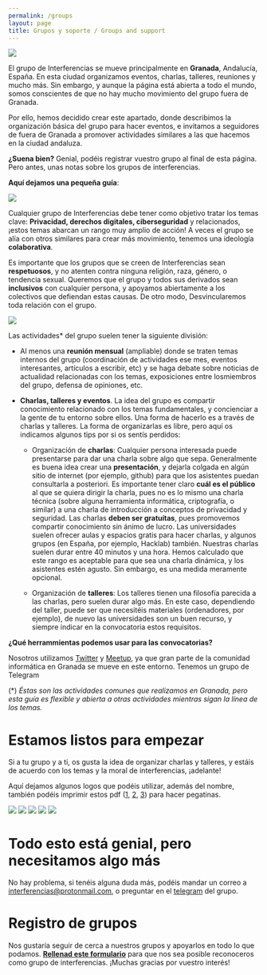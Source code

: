 ```yaml
---
permalink: /groups
layout: page
title: Grupos y soporte / Groups and support
---
```


![](https://github.com/Interferencias/interferencias.github.io/blob/pruebas/images/interferenciasbanner.png)

El grupo de Interferencias se mueve principalmente en **Granada**, Andalucía, España. En esta ciudad organizamos eventos, charlas, talleres, reuniones y mucho más. Sin embargo, y aunque la página está abierta a todo el mundo, somos conscientes de que no hay mucho movimiento del grupo fuera de Granada. 

Por ello, hemos decidido crear este apartado, donde describimos la organización básica del grupo para hacer eventos, e invitamos a seguidores de fuera de Granada a promover actividades similares a las que hacemos en la ciudad andaluza. 

**¿Suena bien?** Genial, podéis registrar vuestro grupo al final de esta página. Pero antes, unas notas sobre los grupos de interferencias.

**Aquí dejamos una pequeña guía**:

![](https://github.com/Interferencias/interferencias.github.io/blob/pruebas/images/interferenciasbanner2.png)

Cualquier grupo de Interferencias debe tener como objetivo tratar los temas clave: **Privacidad, derechos digitales, ciberseguridad** y relacionados, ¡estos temas abarcan un rango muy amplio de acción! A veces el grupo se alía con otros similares para crear más movimiento, tenemos una ideología **colaborativa**. 

Es importante que los grupos que se creen de Interferencias sean **respetuosos**, y no atenten contra ninguna religión, raza, género, o tendencia sexual. Queremos que el grupo y todos sus derivados sean **inclusivos** con cualquier persona, y apoyamos abiertamente a los colectivos que defiendan estas causas. De otro modo, Desvincularemos toda relación con el grupo.

![](https://github.com/Interferencias/interferencias.github.io/blob/pruebas/images/interferenciasbanner3.png)

Las actividades* del grupo suelen tener la siguiente división: 

- Al menos una **reunión mensual** (ampliable) donde se traten temas internos del grupo (coordinación de actividades ese mes, eventos interesantes, artículos a escribir, etc) y se haga debate sobre noticias de actualidad relacionadas con los temas, exposiciones entre losmiembros del grupo, defensa de opiniones, etc.  
- **Charlas, talleres y eventos**. La idea del grupo es compartir conocimiento relacionado con los temas fundamentales, y concienciar a la gente de tu entorno sobre ellos. Una forma de hacerlo es a través de charlas y talleres. La forma de organizarlas es libre, pero aquí os indicamos algunos tips por si os sentís perdidos:

  - Organización de **charlas**: Cualquier persona interesada puede presentarse para dar una charla sobre algo que sepa. Generalmente es buena idea crear una **presentación**, y dejarla colgada en algún sitio de internet (por ejemplo, github) para que los asistentes puedan consultarla a posteriori. Es importante tener claro **cuál es el público** al que se quiera dirigir la charla, pues no es lo mismo una charla técnica (sobre alguna herramienta informática, criptografía, o similar) a una charla de introducción a conceptos de privacidad y seguridad. Las charlas **deben ser gratuítas**, pues promovemos compartir conocimiento sin ánimo de lucro. Las universidades suelen ofrecer aulas y espacios gratis para hacer charlas, y algunos grupos (en España, por ejemplo, Hacklab) también. Nuestras charlas suelen durar entre 40 minutos y una hora. Hemos calculado que este rango es aceptable para que sea una charla dinámica, y los asistentes estén agusto. Sin embargo, es una medida meramente opcional.
  
  - Organización de **talleres**: Los talleres tienen una filosofía parecida a las charlas, pero suelen durar algo más. En este caso, dependiendo del taller, puede ser que necesitéis materiales (ordenadores, por ejemplo), de nuevo las universidades son un buen recurso, y siempre indicar en la convocatoria estos requisitos. 
  
**¿Qué herrammientas podemos usar para las convocatorias?**

Nosotros utilizamos [Twitter](www.twitter.com) y [Meetup](meetup.com), ya que gran parte de la comunidad informática en Granada se mueve en este entorno. Tenemos un grupo de Telegram

(*)
_Éstas son las actividades comunes que realizamos en Granada, pero esta guía es flexible y abierta a otras actividades mientras sigan la línea de los temas._

# Estamos listos para empezar

Si a tu grupo y a ti, os gusta la idea de organizar charlas y talleres, y estáis de acuerdo con los temas y la moral de interferencias, ¡adelante!

Aquí dejamos algunos logos que podéis utilizar, además del nombre, también podéis imprimir estos pdf ([1](https://github.com/Interferencias/interferencias.github.io/blob/pruebas/images/PEGATINAS1.pdf), [2](https://github.com/Interferencias/interferencias.github.io/blob/pruebas/images/PEGATINAS2.pdf), [3](https://github.com/Interferencias/interferencias.github.io/blob/pruebas/images/PEGATINAS3.pdf)) para hacer pegatinas. 

![](https://github.com/Interferencias/interferencias.github.io/blob/pruebas/assets/images/somosruidopg.png)
![](https://github.com/Interferencias/interferencias.github.io/blob/pruebas/assets/images/interferencias2.png)
![](https://github.com/Interferencias/interferencias.github.io/blob/pruebas/assets/images/interferenciaspe.png)
![](https://github.com/Interferencias/interferencias.github.io/blob/pruebas/assets/images/pega1.png)
![](https://github.com/Interferencias/interferencias.github.io/blob/pruebas/assets/images/interferenciasp3.png)

# Todo esto está genial, pero necesitamos algo más

No hay problema, si tenéis alguna duda más, podéis mandar un correo a interferencias@protonmail.com, o preguntar en el [telegram](https://t.me/joinchat/AAAAAD_aL3kJS_nI3VAw8g) del grupo. 

# Registro de grupos

Nos gustaría seguir de cerca a nuestros grupos y apoyarlos en todo lo que podamos. [**Rellenad este formulario**](http://framaforms.org/grupos-de-interferencias-1491136485) para que nos sea posible reconoceros como grupo de interferencias. ¡Muchas gracias por vuestro interés!
